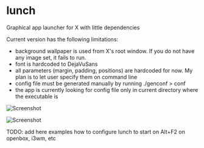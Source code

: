 # lunch
Graphical app launcher for X with little dependencies

Current version has the following limitations:
- background wallpaper is used from X's root window. If you do not have any image set, it fails to run.
- font is hardcoded to DejaVuSans
- all parameters (margin, padding, positions) are hardcoded for now. My plan is to let user specify them on command line
- config file must be generated manually by running ./genconf > conf
- the app is currently looking for config file only in current directory where the executable is

![Screenshot](/../Screenshot/screenshot.png?raw=true "Screenshot")

![Screenshot](/../Screenshot/screenshot2.png?raw=true "Screenshot")

TODO:
add here examples how to configure lunch to start on Alt+F2 on openbox, i3wm, etc

